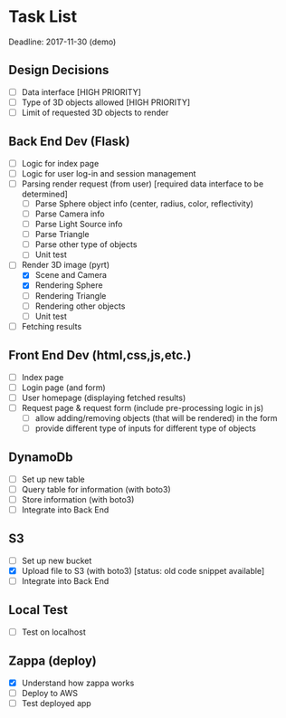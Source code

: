 # Task List

Deadline: 2017-11-30 (demo)

## Design Decisions
- [ ] Data interface [HIGH PRIORITY]
- [ ] Type of 3D objects allowed [HIGH PRIORITY]
- [ ] Limit of requested 3D objects to render

## Back End Dev (Flask)
- [ ] Logic for index page
- [ ] Logic for user log-in and session management
- [ ] Parsing render request (from user) [required data interface to be determined]
  - [ ] Parse Sphere object info (center, radius, color, reflectivity)
  - [ ] Parse Camera info
  - [ ] Parse Light Source info
  - [ ] Parse Triangle
  - [ ] Parse other type of objects
  - [ ] Unit test
- [ ] Render 3D image (pyrt)
  - [x] Scene and Camera
  - [x] Rendering Sphere
  - [ ] Rendering Triangle
  - [ ] Rendering other objects
  - [ ] Unit test
- [ ] Fetching results

## Front End Dev (html,css,js,etc.)
- [ ] Index page
- [ ] Login page (and form)
- [ ] User homepage (displaying fetched results)
- [ ] Request page & request form (include pre-processing logic in js)
  - [ ] allow adding/removing objects (that will be rendered) in the form
  - [ ] provide different type of inputs for different type of objects

## DynamoDb
- [ ] Set up new table
- [ ] Query table for information (with boto3)
- [ ] Store information (with boto3)
- [ ] Integrate into Back End

## S3
- [ ]  Set up new bucket
- [X] Upload file to S3 (with boto3) [status: old code snippet available]
- [ ] Integrate into Back End

## Local Test
- [ ] Test on localhost

## Zappa (deploy)
- [x] Understand how zappa works
- [ ] Deploy to AWS
- [ ] Test deployed app
